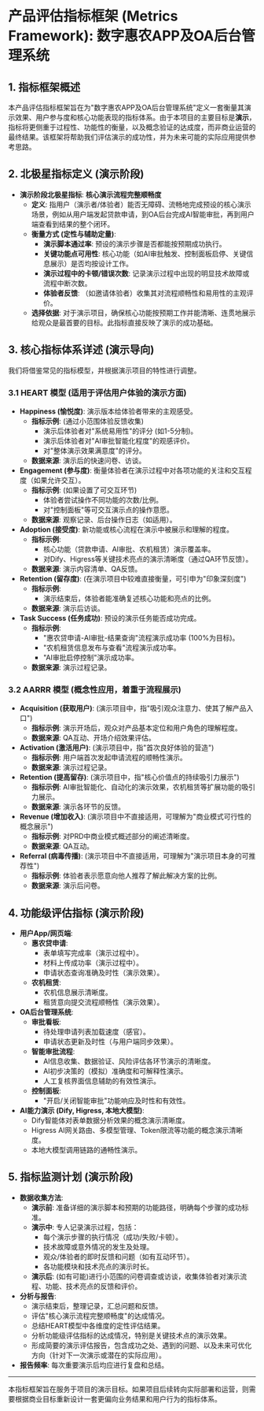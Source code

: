 # 产品评估指标框架 (Metrics Framework): 数字惠农APP及OA后台管理系统

## 1. 指标框架概述

本产品评估指标框架旨在为"数字惠农APP及OA后台管理系统"定义一套衡量其演示效果、用户参与度和核心功能表现的指标体系。由于本项目的主要目标是**演示**，指标将更侧重于过程性、功能性的衡量，以及概念验证的达成度，而非商业运营的最终结果。该框架将帮助我们评估演示的成功性，并为未来可能的实际应用提供参考思路。

## 2. 北极星指标定义 (演示阶段)

- **演示阶段北极星指标**: **核心演示流程完整顺畅度**
    - **定义**: 指用户（演示者/体验者）能否无障碍、流畅地完成预设的核心演示场景，例如从用户端发起贷款申请，到OA后台完成AI智能审批，再到用户端查看到结果的整个闭环。
    - **衡量方式 (定性与辅助定量)**:
        - **演示脚本通过率**: 预设的演示步骤是否都能按预期成功执行。
        - **关键功能点可用性**: 核心功能（如AI审批触发、控制面板启停、关键信息展示）是否均按设计工作。
        - **演示过程中的卡顿/错误次数**: 记录演示过程中出现的明显技术故障或流程中断次数。
        - **体验者反馈**: （如邀请体验者）收集其对流程顺畅性和易用性的主观评价。
    - **选择依据**: 对于演示项目，确保核心功能按预期工作并能清晰、连贯地展示给观众是最首要的目标。此指标直接反映了演示的成功基础。

## 3. 核心指标体系详述 (演示导向)

我们将借鉴常见的指标模型，并根据演示项目的特性进行调整。

### 3.1 HEART 模型 (适用于评估用户体验的演示方面)

-   **Happiness (愉悦度)**: 演示版本给体验者带来的主观感受。
    -   **指标示例**: (通过小范围体验反馈收集)
        -   演示后体验者对"系统易用性"的评分 (如1-5分制)。
        -   演示后体验者对"AI审批智能化程度"的观感评价。
        -   对"整体演示效果满意度"的评分。
    -   **数据来源**: 演示后的快速问卷、访谈。
-   **Engagement (参与度)**: 衡量体验者在演示过程中对各项功能的关注和交互程度（如果允许交互）。
    -   **指标示例**: (如果设置了可交互环节)
        -   体验者尝试操作不同功能的次数/比例。
        -   对"控制面板"等可交互演示点的操作意愿。
    -   **数据来源**: 观察记录、后台操作日志（如适用）。
-   **Adoption (接受度)**: 新功能或核心流程在演示中被展示和理解的程度。
    -   **指标示例**:
        -   核心功能（贷款申请、AI审批、农机租赁）演示覆盖率。
        -   对Dify、Higress等关键技术亮点的演示清晰度（通过QA环节反馈）。
    -   **数据来源**: 演示内容清单、QA反馈。
-   **Retention (留存度)**: (在演示项目中较难直接衡量，可引申为"印象深刻度")
    -   **指标示例**:
        -   演示结束后，体验者能准确复述核心功能和亮点的比例。
    -   **数据来源**: 演示后访谈。
-   **Task Success (任务成功)**: 预设的演示任务能否成功完成。
    -   **指标示例**:
        -   "惠农贷申请-AI审批-结果查询"流程演示成功率 (100%为目标)。
        -   "农机租赁信息发布与查看"流程演示成功率。
        -   "AI审批启停控制"演示成功率。
    -   **数据来源**: 演示过程记录。

### 3.2 AARRR 模型 (概念性应用，着重于流程展示)

-   **Acquisition (获取用户)**: (演示项目中，指"吸引观众注意力、使其了解产品入口")
    -   **指标示例**: 演示开场后，观众对产品基本定位和用户角色的理解程度。
    -   **数据来源**: QA互动、开场介绍效果评估。
-   **Activation (激活用户)**: (演示项目中，指"首次良好体验的营造")
    -   **指标示例**: 用户端首次发起申请流程的顺畅性演示。
    -   **数据来源**: 演示过程记录。
-   **Retention (提高留存)**: (演示项目中，指"核心价值点的持续吸引力展示")
    -   **指标示例**: AI审批智能化、自动化的演示效果，农机租赁等扩展功能的吸引力展示。
    -   **数据来源**: 演示各环节的反馈。
-   **Revenue (增加收入)**: (演示项目中不直接适用，可理解为"商业模式可行性的概念展示")
    -   **指标示例**: 对PRD中商业模式概述部分的阐述清晰度。
    -   **数据来源**: QA互动。
-   **Referral (病毒传播)**: (演示项目中不直接适用，可理解为"演示项目本身的可推荐性")
    -   **指标示例**: 体验者表示愿意向他人推荐了解此解决方案的比例。
    -   **数据来源**: 演示后问卷。

## 4. 功能级评估指标 (演示阶段)

-   **用户App/网页端**:
    -   **惠农贷申请**:
        -   表单填写完成率（演示过程中）。
        -   材料上传成功率（演示过程中）。
        -   申请状态查询准确及时性（演示效果）。
    -   **农机租赁**:
        -   农机信息展示清晰度。
        -   租赁意向提交流程顺畅性（演示效果）。
-   **OA后台管理系统**:
    -   **审批看板**:
        -   待处理申请列表加载速度（感官）。
        -   申请状态更新及时性（与用户端同步效果）。
    -   **智能审批流程**:
        -   AI信息收集、数据验证、风险评估各环节演示的清晰度。
        -   AI初步决策的（模拟）准确度和可解释性演示。
        -   人工复核界面信息辅助的有效性演示。
    -   **控制面板**:
        -   "开启/关闭智能审批"功能响应及时性和有效性。
-   **AI能力演示 (Dify, Higress, 本地大模型)**:
    -   Dify智能体对表单数据分析效果的概念演示清晰度。
    -   Higress AI网关路由、多模型管理、Token限流等功能的概念演示清晰度。
    -   本地大模型调用链路的通畅性演示。

## 5. 指标监测计划 (演示阶段)

-   **数据收集方法**:
    -   **演示前**: 准备详细的演示脚本和预期的功能路径，明确每个步骤的成功标准。
    -   **演示中**: 专人记录演示过程，包括：
        -   每个演示步骤的执行情况（成功/失败/卡顿）。
        -   技术故障或意外情况的发生及处理。
        -   观众/体验者的即时反馈和问题（如有互动环节）。
        -   各功能模块和技术亮点的演示时长。
    -   **演示后**: (如有可能)进行小范围的问卷调查或访谈，收集体验者对演示流程、功能、技术亮点的反馈和评价。
-   **分析与报告**:
    -   演示结束后，整理记录，汇总问题和反馈。
    -   评估"核心演示流程完整顺畅度"的达成情况。
    -   总结HEART模型中各维度的定性评估结果。
    -   分析功能级评估指标的达成情况，特别是关键技术点的演示效果。
    -   形成简要的演示评估报告，包含成功之处、遇到的问题、以及未来可优化方向（针对下一次演示或潜在的实际应用）。
-   **报告频率**: 每次重要演示后均应进行复盘和总结。

---
本指标框架旨在服务于项目的演示目标。如果项目后续转向实际部署和运营，则需要根据商业目标重新设计一套更偏向业务结果和用户行为的指标体系。 